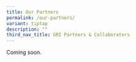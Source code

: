 ```yaml
---
title: Our Partners
permalink: /our-partners/
variant: tiptap
description: ""
third_nav_title: GRI Partners & Collaborators
---
```

<p>Coming soon.</p>